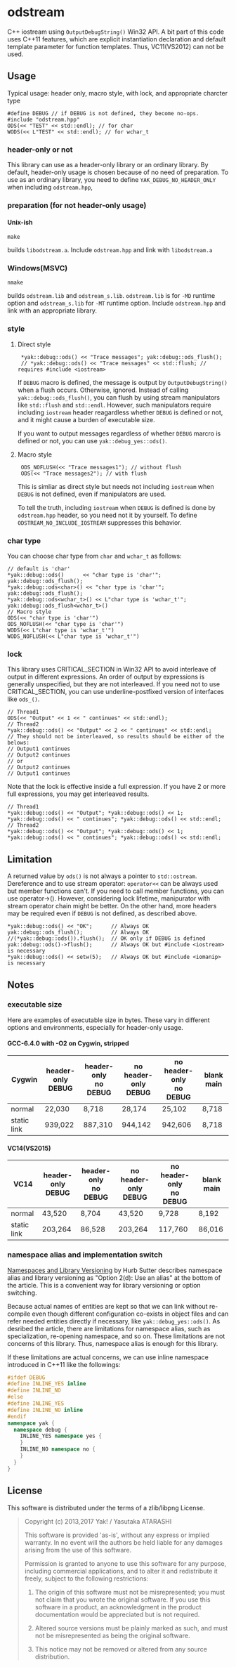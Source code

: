 odstream
========

C++ iostream using `OutputDebugString()` Win32 API. A bit part of this code uses C++11 features, which are explicit instantiation declaration and default template parameter for function templates. Thus, VC11(VS2012) can not be used.

Usage
-----

Typical usage: header only, macro style, with lock, and appropriate charcter type

    #define DEBUG // if DEBUG is not defined, they become no-ops.
    #include "odstream.hpp"
    ODS(<< "TEST" << std::endl); // for char
    WODS(<< L"TEST" << std::endl); // for wchar_t


### header-only or not ###

This library can use as a header-only library or an ordinary library. By default, header-only usage is chosen because of no need of preparation. To use as an ordinary library, you need to define `YAK_DEBUG_NO_HEADER_ONLY` when including `odstream.hpp`,

### preparation (for not header-only usage) ###

#### Unix-ish ###

    make

builds `libodstream.a`. Include `odstream.hpp` and link with `libodstream.a`

### Windows(MSVC) ###

    nmake

builds `odstream.lib` and `odstream_s.lib`. `odstream.lib` is for `-MD` runtime option and `odstream_s.lib` for `-MT` runtime option. Include `odstream.hpp` and link with an appropriate library.

### style ###

1. Direct style

        *yak::debug::ods() << "Trace messages"; yak::debug::ods_flush();
        // *yak::debug::ods() << "Trace messages" << std::flush; // requires #include <iostream>

    If `DEBUG` macro is defined, the message is output by `OutputDebugString()` when a flush occurs. Otherwise, ignored.  Instead of calling `yak::debug::ods_flush()`, you can flush by using stream manipulators like `std::flush` and `std::endl`. However, such manipulators require including `iostream` header reagardless whether `DEBUG` is defined or not, and it might cause a burden of executable size.

    If you want to output messages regardless of whether `DEBUG` marcro is defined or not, you can use `yak::debug_yes::ods()`.

2. Macro style

        ODS_NOFLUSH(<< "Trace messages1"); // without flush
        ODS(<< "Trace messages2"); // with flush

    This is simliar as direct style but needs not including `iostream` when `DEBUG` is not defined, even if manipulators are used.

    To tell the truth, including `iostream` when `DEBUG` is defined is done by `odstream.hpp` header, so you need not it by yourself. To define `ODSTREAM_NO_INCLUDE_IOSTREAM` suppresses this behavior.

### char type ###

You can choose char type from `char` and `wchar_t` as follows:

    // default is 'char'
    *yak::debug::ods()      << "char type is 'char'"; yak::debug::ods_flush();
    *yak::debug::ods<char>() << "char type is 'char'"; yak::debug::ods_flush();
    *yak::debug::ods<wchar_t>() << L"char type is 'wchar_t'"; yak::debug::ods_flush<wchar_t>()
    // Macro style
    ODS(<< "char type is 'char'")
    ODS_NOFLUSH(<< "char type is 'char'")
    WODS(<< L"char type is 'wchar_t'")
    WODS_NOFLUSH(<< L"char type is 'wchar_t'")

### lock ###

This library uses CRITICAL_SECTION in Win32 API to avoid interleave of output in different expressions. An order of output by expressions is generally unspecified, but they are not interleaved. If you need not to use CRITICAL_SECTION, you can use underline-postfixed version of interfaces like `ods_()`.

    // Thread1
    ODS(<< "Output" << 1 << " continues" << std::endl);
    // Thread2
    *yak::debug::ods() << "Output" << 2 << " continues" << std::endl;
    // They should not be interleaved, so results should be either of the belows:
    // Output1 continues
    // Output2 continues
    // or
    // Output2 continues
    // Output1 continues

Note that the lock is effective inside a full expression. If you have 2 or more full expressions, you may get interleaved results.

    // Thread1
    *yak::debug::ods() << "Output"; *yak::debug::ods() << 1;
    *yak::debug::ods() << " continues"; *yak::debug::ods() << std::endl;
    // Thread2
    *yak::debug::ods() << "Output"; *yak::debug::ods() << 1;
    *yak::debug::ods() << " continues"; *yak::debug::ods() << std::endl;

Limitation
----------

A returned value by `ods()` is not always a pointer to `std::ostream`. Dereference and to use stream operator: `operator<<` can be always used but member functions can't. If you need to call member functions, you can use operator->(). However, considering lock lifetime, manipurator with stream operator chain might be better. On the other hand, more headers may be required even if `DEBUG` is not defined, as described above.

    *yak::debug::ods() << "OK";      // Always OK
    yak::debug::ods_flush();         // Always OK
    //(*yak::debug::ods()).flush();  // OK only if DEBUG is defined
    yak::debug::ods()->flush();      // Always OK but #include <iostream> is necessary
    *yak::debug::ods() << setw(5);   // Always OK but #include <iomanip> is necessary

Notes
-----

### executable size ###

Here are examples of executable size in bytes. These vary in different options and environments, especially for header-only usage.

#### GCC-6.4.0 with -O2 on Cygwin, stripped ####

Cygwin     |header-only<br>DEBUG|header-only<br>no DEBUG|no header-only<br>DEBUG|no header-only<br>no DEBUG|blank main
-----------|---------|---------|---------|---------|---------
normal     |  22,030 |   8,718 |  28,174 |  25,102 |   8,718
static link| 939,022 | 887,310 | 944,142 | 942,606 |   8,718

#### VC14(VS2015) ####

VC14       |header-only<br>DEBUG|header-only<br>no DEBUG|no header-only<br>DEBUG|no header-only<br>no DEBUG|blank main
-----------|---------|---------|---------|---------|---------
normal     |  43,520 |   8,704 |  43,520 |   9,728 |   8,192
static link| 203,264 |  86,528 | 203,264 | 117,760 |  86,016

### namespace alias and implementation switch ###

 [Namespaces and Library Versioning](http://www.gotw.ca/publications/mill21.htm) by Hurb Sutter describes namespace alias and library versioning as "Option 2(d): Use an alias" at the bottom of the article. This is a convenient way for library versioning or option switching.

 Because actual names of entities are kept so that we can link without re-compile even though different configuration co-exists in object files and can refer needed entities directly if necessary, like `yak::debug_yes::ods()`. As desribed the article, there are limitations for namespace alias, such as specialization, re-opening namespace, and so on. These limitations are not concerns of this library. Thus, namespace alias is enough for this library.

 If these limitations are actual concerns, we can use inline namespace introduced in C++11 like the followings:
```cpp
#ifdef DEBUG
#define INLINE_YES inline
#define INLINE_NO
#else
#define INLINE_YES
#define INLINE_NO inline
#endif
namespace yak {
  namespace debug {
    INLINE_YES namespace yes {
    }
    INLINE_NO namespace no {
    }
  }
}
```

License
-------

This software is distributed under the terms of a zlib/libpng License.

> Copyright (c) 2013,2017 Yak! / Yasutaka ATARASHI
>
> This software is provided 'as-is', without any express or implied warranty. In no event will the authors be held liable for any damages arising from the use of this software.
>
> Permission is granted to anyone to use this software for any purpose, including commercial applications, and to alter it and redistribute it freely, subject to the following restrictions:
>
> 1. The origin of this software must not be misrepresented; you must not claim that you wrote the original software. If you use this software in a product, an acknowledgment in the product documentation would be appreciated but is not required.
>
> 2. Altered source versions must be plainly marked as such, and must not be misrepresented as being the original software.
>
> 3. This notice may not be removed or altered from any source distribution.
